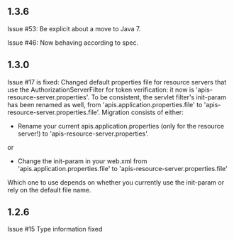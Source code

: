 ## 1.3.6

Issue #53: Be explicit about a move to Java 7.

Issue #46: Now behaving according to spec.

## 1.3.0

Issue #17 is fixed: Changed default properties file for resource servers that use the AuthorizationServerFilter for token verification: it now is 'apis-resource-server.properties'.
To be consistent, the servlet filter's init-param has been renamed as well, from 'apis.application.properties.file' to 'apis-resource-server.properties.file'.
Migration consists of either:

- Rename your current apis.application.properties (only for the resource server!) to 'apis-resource-server.properties'.

or

- Change the init-param in your web.xml from 'apis.application.properties.file' to 'apis-resource-server.properties.file'

Which one to use depends on whether you currently use the init-param or rely on the default file name.


## 1.2.6

Issue #15 Type information fixed

